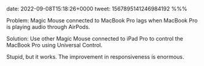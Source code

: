 date: 2022-09-08T15:18:26+0000
tweet: 1567895141246984192
%%%

Problem: Magic Mouse connected to MacBook Pro lags when MacBook Pro is playing audio through AirPods.

Solution: Use other Magic Mouse connected to iPad Pro to control the MacBook Pro using Universal Control.

Stupid, but it works. The improvement in responsiveness is enormous.
